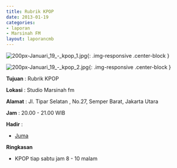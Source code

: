 ```yaml
---
title: Rubrik KPOP
date: 2013-01-19
categories:
- laporan
- Marsinah FM
layout: laporancmb
---
```



![200px-Januari_19_-_kpop_1.jpg](/uploads/200px-Januari_19_-_kpop_1.jpg){: .img-responsive .center-block }

![200px-Januari_19_-_kpop_2.jpg](/uploads/200px-Januari_19_-_kpop_2.jpg){: .img-responsive .center-block }


**Tujuan** : Rubrik KPOP 

**Lokasi** : Studio Marsinah fm 

**Alamat** : Jl. Tipar Selatan , No.27, Semper Barat, Jakarta Utara 

**Jam** : 20.00 - 21.00 WIB 

**Hadir** :
* [Juma](http://wiki.ciptamedia.org/wiki/Juma)

**Ringkasan**  
* KPOP tiap sabtu jam 8 - 10 malam 

